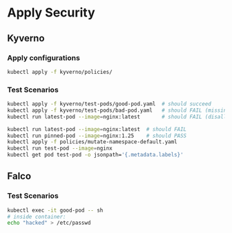 # Apply Security


## Kyverno

### Apply configurations

```sh
kubectl apply -f kyverno/policies/
```

### Test Scenarios

```sh
kubectl apply -f kyverno/test-pods/good-pod.yaml  # should succeed
kubectl apply -f kyverno/test-pods/bad-pod.yaml   # should FAIL (missing team label)
kubectl run latest-pod --image=nginx:latest       # should FAIL (disallowed tag)

kubectl run latest-pod --image=nginx:latest  # should FAIL
kubectl run pinned-pod --image=nginx:1.25    # should PASS
kubectl apply -f policies/mutate-namespace-default.yaml
kubectl run test-pod --image=nginx
kubectl get pod test-pod -o jsonpath='{.metadata.labels}'

```

## Falco

### Test Scenarios

```sh
kubectl exec -it good-pod -- sh
# inside container:
echo "hacked" > /etc/passwd

```